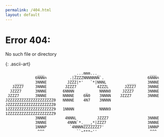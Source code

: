 ```yaml
---
permalink: /404.html
layout: default
---
```


# Error 404:

No such file or directory

{: .ascii-art}


                  ___             _...mmm..._                      ___     
                 6NNNn          .|ZZZZNNNNNNN`.                   6NNNn    
        ____     3NNNE         JZZZ|*'   `*|NNNL         ____     3NNNE    
       JZZZ7     3NNNE        JZZZ7         4ZZZL       JZZZ7     3NNNE    
      JZZZ7      3NNNE       6NNNN     _     NNNN0     JZZZ7      3NNNE    
     JZZZ7       3NNNE       NNNNE    6N0    3NNNN    JZZZ7       3NNNE    
    JZZZZZZZZZZZZZZZZZZZZ0   NNNNE    4N7    3NNNN   JZZZZZZZZZZZZZZZZZZZZ0
    1ZZZZZZZZZZZZZZZZZZZZ9   1NNNN           NNNN9   1ZZZZZZZZZZZZZZZZZZZZ9
                 3NNNE        4NNNL         JZZZ7                 3NNNE    
                 3NNNE         4NNN`*.___,*|ZZZ7                  3NNNE    
                 1NNNP          `4NNNNZZZZZZZ7'                   1NNNP    
                  ^^^              ``~***~''                       ^^^     

